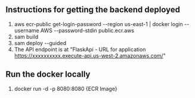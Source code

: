 ## Instructions for getting the backend deployed
1) aws ecr-public get-login-password --region us-east-1 | docker login --username AWS --password-stdin public.ecr.aws
2) sam build
3) sam deploy --guided
4) The API endpoint is at "FlaskApi - URL for application            https://xxxxxxxxxx.execute-api.us-west-2.amazonaws.com/"

## Run the docker locally
1) docker run -d -p 8080:8080 {ECR Image}